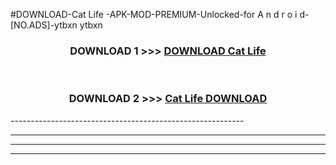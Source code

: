 #DOWNLOAD-Cat Life -APK-MOD-PREMIUM-Unlocked-for A n d r o i d-[NO.ADS]-ytbxn ytbxn 



<div align="center">

<h3>DOWNLOAD 1 >>> <a href="https://getmod2.web.app/?judul=Cat Life ">DOWNLOAD Cat Life </a></h3><br>

<h3>DOWNLOAD 2 >>> <a href="https://getmod2.web.app/?judul=Cat Life ">Cat Life  DOWNLOAD </a></h3>

</div>
----------------------------------------------------------

----------------------------------------------------------

----------------------------------------------------------

----------------------------------------------------------



